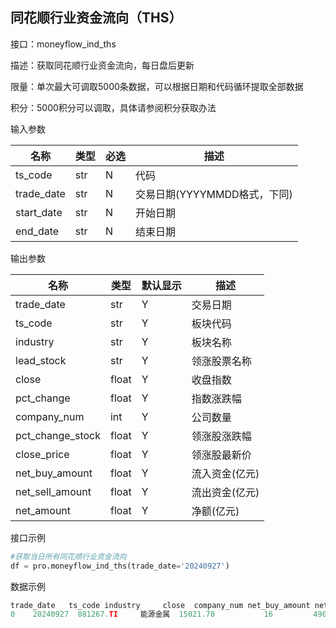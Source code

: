 ## 同花顺行业资金流向（THS）

接口：moneyflow_ind_ths

描述：获取同花顺行业资金流向，每日盘后更新

限量：单次最大可调取5000条数据，可以根据日期和代码循环提取全部数据

积分：5000积分可以调取，具体请参阅积分获取办法 

输入参数

| 名称 | 类型 | 必选 | 描述 |
| --- | --- | --- | --- |
| ts_code | str | N | 代码 |
| trade_date | str | N | 交易日期(YYYYMMDD格式，下同) |
| start_date | str | N | 开始日期 |
| end_date | str | N | 结束日期 |

输出参数

| 名称 | 类型 | 默认显示 | 描述 |
| --- | --- | --- | --- |
| trade_date | str | Y | 交易日期 |
| ts_code | str | Y | 板块代码 |
| industry | str | Y | 板块名称 |
| lead_stock | str | Y | 领涨股票名称 |
| close | float | Y | 收盘指数 |
| pct_change | float | Y | 指数涨跌幅 |
| company_num | int | Y | 公司数量 |
| pct_change_stock | float | Y | 领涨股涨跌幅 |
| close_price | float | Y | 领涨股最新价 |
| net_buy_amount | float | Y | 流入资金(亿元) |
| net_sell_amount | float | Y | 流出资金(亿元) |
| net_amount | float | Y | 净额(亿元) |

接口示例

```python
#获取当日所有同花顺行业资金流向
df = pro.moneyflow_ind_ths(trade_date='20240927')
```

数据示例

```python
trade_date   ts_code industry     close  company_num net_buy_amount net_sell_amount net_amount
0    20240927  881267.TI     能源金属  15021.70           16         490.00           46.00       3.00
```